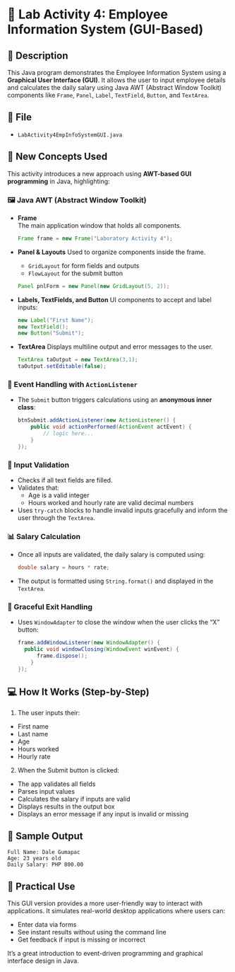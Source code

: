 # 🧾 Lab Activity 4: Employee Information System (GUI-Based)

## 📌 Description

This Java program demonstrates the Employee Information System using a **Graphical User Interface (GUI)**. It allows the user to input employee details and calculates the daily salary using Java AWT (Abstract Window Toolkit) components like `Frame`, `Panel`, `Label`, `TextField`, `Button`, and `TextArea`.

## 📂 File
- `LabActivity4EmpInfoSystemGUI.java`

## 🧠 New Concepts Used

This activity introduces a new approach using **AWT-based GUI programming** in Java, highlighting:

### 🖼️ Java AWT (Abstract Window Toolkit)

- **Frame**  
  The main application window that holds all components.
  ```java
  Frame frame = new Frame("Laboratory Activity 4");
  ```

- **Panel & Layouts**
  Used to organize components inside the frame.
  - `GridLayout` for form fields and outputs
  - `FlowLayout` for the submit button
  ```java
  Panel pnlForm = new Panel(new GridLayout(5, 2));
  ```

- **Labels, TextFields, and Button**
  UI components to accept and label inputs:
  ```java
  new Label("First Name");
  new TextField();
  new Button("Submit");
  ```

- **TextArea**
  Displays multiline output and error messages to the user.
  ```java
  TextArea taOutput = new TextArea(3,1);
  taOutput.setEditable(false);

### 🧩 Event Handling with `ActionListener`
- The `Submit` button triggers calculations using an **anonymous inner class**:
  
  ```java
  btnSubmit.addActionListener(new ActionListener() {
      public void actionPerformed(ActionEvent actEvent) {
          // logic here...
      }
  });
  ```

### 🧪 Input Validation
- Checks if all text fields are filled.
- Validates that:
  - Age is a valid integer
  - Hours worked and hourly rate are valid decimal numbers
- Uses `try-catch` blocks to handle invalid inputs gracefully and inform the user through the `TextArea`.

### 📊 Salary Calculation
- Once all inputs are validated, the daily salary is computed using:
  ```java
  double salary = hours * rate;
  ```
- The output is formatted using `String.format()` and displayed in the `TextArea`.

### 🛑 Graceful Exit Handling
- Uses `WindowAdapter` to close the window when the user clicks the “X” button:
  ```java
  frame.addWindowListener(new WindowAdapter() {
    public void windowClosing(WindowEvent winEvent) {
        frame.dispose();
      }
  });
  ```

## 💻 How It Works (Step-by-Step)

1. The user inputs their:
  - First name
  - Last name
  - Age
  - Hours worked
  - Hourly rate

2. When the Submit button is clicked:
  - The app validates all fields
  - Parses input values
  - Calculates the salary if inputs are valid
  - Displays results in the output box
  - Displays an error message if any input is invalid or missing

## 🧪 Sample Output
```
Full Name: Dale Gumapac
Age: 23 years old
Daily Salary: PHP 800.00
```

## 🔧 Practical Use
This GUI version provides a more user-friendly way to interact with applications. It simulates real-world desktop applications where users can:
- Enter data via forms
- See instant results without using the command line
- Get feedback if input is missing or incorrect

It’s a great introduction to event-driven programming and graphical interface design in Java.
